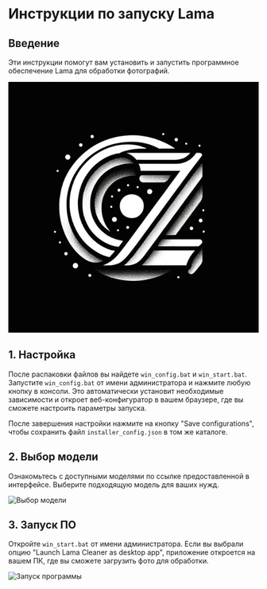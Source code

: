 # Инструкции по запуску Lama

## Введение
Эти инструкции помогут вам установить и запустить программное обеспечение Lama для обработки фотографий.

![Логотип Lama](https://github.com/AikenOG/OZlamclnr/blob/main/assets/OZlogo.png)

## 1. Настройка
После распаковки файлов вы найдете `win_config.bat` и `win_start.bat`. Запустите `win_config.bat` от имени администратора и нажмите любую кнопку в консоли. Это автоматически установит необходимые зависимости и откроет веб-конфигуратор в вашем браузере, где вы сможете настроить параметры запуска.

После завершения настройки нажмите на кнопку "Save configurations", чтобы сохранить файл `installer_config.json` в том же каталоге.

## 2. Выбор модели
Ознакомьтесь с доступными моделями по ссылке предоставленной в интерфейсе. Выберите подходящую модель для ваших нужд.

![Выбор модели](https://telegra.ph/file/58c25c8fa1f7d49a58fc1.png)

## 3. Запуск ПО
Откройте `win_start.bat` от имени администратора. Если вы выбрали опцию "Launch Lama Cleaner as desktop app", приложение откроется на вашем ПК, где вы сможете загрузить фото для обработки.

![Запуск программы](https://telegra.ph/file/cf37c5429887ca09bdc1a.png)
